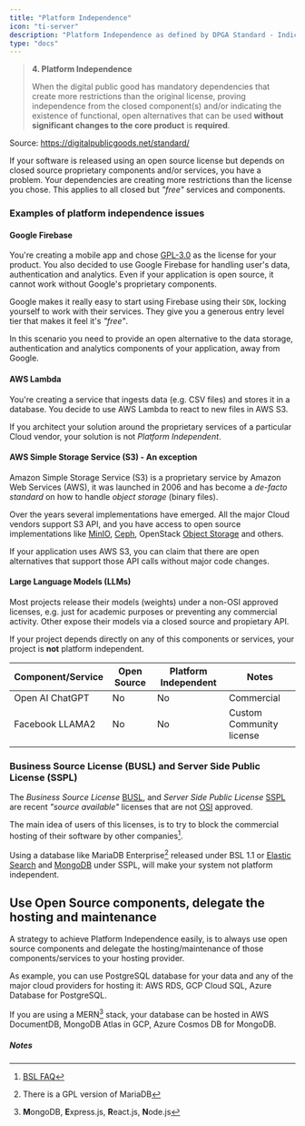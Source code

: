 ```yaml
---
title: "Platform Independence"
icon: "ti-server"
description: "Platform Independence as defined by DPGA Standard - Indicator 4"
type: "docs"
---
```


> **4. Platform Independence**
>
> When the digital public good has mandatory dependencies that create more restrictions than the
> original license, proving independence from the closed component(s) and/or indicating the existence
> of functional, open alternatives that can be used **without significant changes to the core product** is
> **required**.

Source: https://digitalpublicgoods.net/standard/

If your software is released using an open source license but depends on closed source proprietary
components and/or services, you have a problem. Your dependencies are creating more restrictions
than the license you chose. This applies to all closed but _"free"_ services and components.

### Examples of platform independence issues

#### Google Firebase

You're creating a mobile app and chose [GPL-3.0](https://choosealicense.com/licenses/gpl-3.0/) as
the license for your product. You also decided to use Google Firebase for handling user's data,
authentication and analytics. Even if your application is open source, it cannot work without
Google's proprietary components.

Google makes it really easy to start using Firebase using their `SDK`, locking yourself to work with
their services. They give you a generous entry level tier that makes it feel it's _"free"_.

In this scenario you need to provide an open alternative to the data storage, authentication and
analytics components of your application, away from Google.

#### AWS Lambda

You're creating a service that ingests data (e.g. CSV files) and stores it in a database. You decide
to use AWS Lambda to react to new files in AWS S3.

If you architect your solution around the proprietary services of a particular Cloud vendor, your
solution is not _Platform Independent_.

#### AWS Simple Storage Service (S3) - An exception

Amazon Simple Storage Service (S3) is a proprietary service by Amazon Web Services (AWS), it was
launched in 2006 and has become a _de-facto standard_ on how to handle _object storage_ (binary
files).

Over the years several implementations have emerged. All the major Cloud vendors support S3 API, and
you have access to open source implementations like [MinIO](https://min.io/),
[Ceph](https://docs.ceph.com/en/latest/radosgw/s3/), OpenStack [Object
Storage](https://docs.openstack.org/mitaka/config-reference/object-storage/configure-s3.html) and
others.

If your application uses AWS S3, you can claim that there are open alternatives that support those
API calls without major code changes.

#### Large Language Models (LLMs)

Most projects release their models (weights) under a non-OSI approved licenses, e.g. just for
academic purposes or preventing any commercial activity. Other expose their models via a closed
source and propietary API.

If your project depends directly on any of this components or services, your project is **not**
platform independent.

| Component/Service | Open Source | Platform Independent | Notes                    |
|-------------------|-------------|----------------------|--------------------------|
| Open AI ChatGPT   | No          | No                   | Commercial               |
| Facebook LLAMA2   | No          | No                   | Custom Community license |
|                   |             |                      |                          |


### Business Source License (BUSL) and Server Side Public License (SSPL)

The _Business Source License_ [BUSL](https://mariadb.com/bsl11/), and _Server Side Public License_
[SSPL](https://en.wikipedia.org/wiki/Server_Side_Public_License) are recent _"source available"_
licenses that are not [OSI](https://opensource.org/osd) approved.

The main idea of users of this licenses, is to try to block the commercial hosting of their software
by other companies[^bsl].

Using a database like MariaDB Enterprise[^mariadb] released under BSL 1.1 or [Elastic
Search](https://www.elastic.co/pricing/faq/licensing) and
[MongoDB](https://www.mongodb.com/community/licensing) under SSPL, will make your system not
platform independent.


## Use Open Source components, delegate the hosting and maintenance

A strategy to achieve Platform Independence easily, is to always use open source components and
delegate the hosting/maintenance of those components/services to your hosting provider.

As example, you can use PostgreSQL database for your data and any of the major cloud providers for
hosting it: AWS RDS, GCP Cloud SQL, Azure Database for PostgreSQL.

If you are using a MERN[^mern] stack, your database can be hosted in AWS DocumentDB, MongoDB Atlas
in GCP, Azure Cosmos DB for MongoDB.

##### Notes

[^bsl]: [BSL FAQ](https://mariadb.com/bsl-faq-mariadb/)
[^mariadb]: There is a GPL version of MariaDB
[^mern]: **M**ongoDB, **E**xpress.js, **R**eact.js, **N**ode.js
